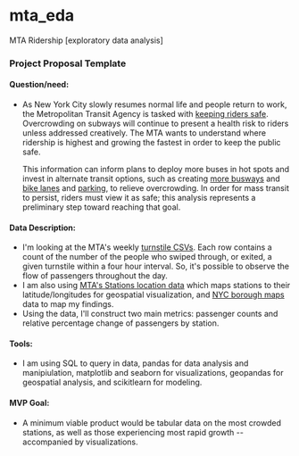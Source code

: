 # mta_eda
MTA Ridership [exploratory data analysis]

### Project Proposal Template

#### Question/need:

- As New York City slowly resumes normal life and people return to work, the Metropolitan Transit Agency is tasked with [keeping riders safe](https://www.wsj.com/articles/how-does-new-york-keep-transit-riders-safe-from-covid-19-trial-and-error-11609678802). Overcrowding on subways will continue to present a health risk to riders unless addressed creatively. The MTA wants to understand where ridership is highest and growing the fastest in order to keep the public safe. 

  This information can inform plans to deploy more buses in hot spots and invest in alternate transit options, such as creating [more busways](https://www.nytimes.com/2020/07/06/nyregion/mta-buses-nyc-coronavirus.html) and [bike lanes](https://www.nytimes.com/2021/01/28/nyregion/bike-brooklyn-bridge-de-blasio.html) and [parking](https://www.nytimes.com/2021/01/26/nyregion/bike-parking-nyc.html), to relieve overcrowding. In order for mass transit to persist, riders must view it as safe; this analysis represents a preliminary step toward reaching that goal.

#### Data Description:

- I'm looking at the MTA's weekly [turnstile CSVs](http://web.mta.info/developers/turnstile.html). Each row contains a count of the number of the people who swiped through, or exited, a given turnstile within a four hour interval. So, it's possible to observe the flow of passengers throughout the day. 
- I am also using [MTA's Stations location data](https://data.cityofnewyork.us/Transportation/Subway-Stations/arq3-7z49) which maps stations to their latitude/longitudes for geospatial visualization, and [NYC borough maps](https://data.cityofnewyork.us/City-Government/Borough-Boundaries/tqmj-j8zm) data to map my findings. 
- Using the data, I'll construct two main metrics: passenger counts and relative percentage change of passengers by station.

#### Tools:

- I am using SQL to query in data, pandas for data analysis and manipiulation, matplotlib and seaborn for visualizations, geopandas for geospatial analysis, and scikitlearn for modeling.

#### MVP Goal:

- A minimum viable product would be tabular data on the most crowded stations, as well as those experiencing most rapid growth -- accompanied by visualizations.

<details class="details-reset details-overlay details-overlay-dark" id="jumpto-line-details-dialog" style="box-sizing: border-box; display: block;"><summary data-hotkey="l" aria-label="Jump to line" role="button" style="box-sizing: border-box; display: list-item; cursor: pointer; list-style: none;"></summary></details>
